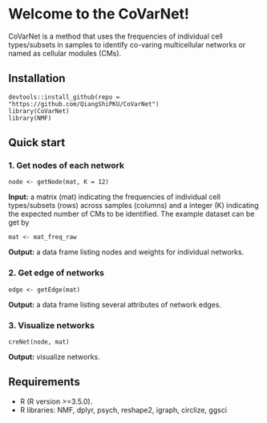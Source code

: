 # **Welcome to the CoVarNet!**
CoVarNet is a method that uses the frequencies of individual cell types/subsets in samples to identify co-varing multicellular networks or named as cellular modules (CMs).

## Installation 
```
devtools::install_github(repo = "https://github.com/QiangShiPKU/CoVarNet")
library(CoVarNet)
library(NMF)
```

## **Quick start**
### 1. Get nodes of each network
```
node <- getNode(mat, K = 12)
```
**Input:** a matrix (mat) indicating the frequencies of individual cell types/subsets (rows) across samples (columns) and a integer (K) indicating the expected number of CMs to be identified. The example dataset can be get by
```
mat <- mat_freq_raw
```
**Output:** a data frame listing nodes and weights for individual networks.

### 2. Get edge of networks
```
edge <- getEdge(mat)
```
**Output:** a data frame listing several attributes of network edges.

### 3. Visualize networks
```
creNet(node, mat)
```
**Output:** visualize networks.

## **Requirements**
* R (R version >=3.5.0).
* R libraries: NMF, dplyr, psych, reshape2, igraph, circlize, ggsci
